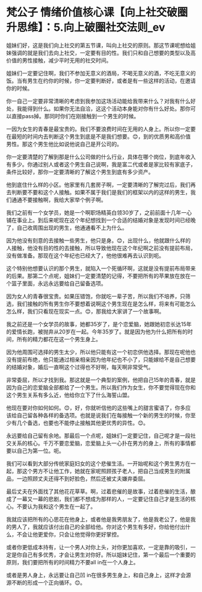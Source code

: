 # 梵公子 情绪价值核心课【向上社交破圈升思维】：5.向上破圈社交法则_ev

姐妹们好，这是我们向上社交的第五节课，叫向上社交的原则。那这节课呢想给姐妹强调的就是我们去向上社交，一定要有目的性。我们只和自己想要的类型以及高价值的男性接触，减少平时无用的社交时间。

姐妹们一定要记住啊，我们不参加无意义的酒局，不喝无意义的酒，不吃无意义的饭。当有男生在约你的时候，你一定要判断好，或者是有一些这样的活动，在邀请你的时候。

你一自己一定要非常清晰的考虑到我参加这场活动能给我带来什么？对我有什么好处，我能得到什么。如果你无法自洽，这这个活动本身能对你有什么好处。那你可以直接pass掉。那同时你们在刚接触到一个男生的时候。

一因为女生的青春是最宝贵的。我们不要浪费时间在无用的人身上。所以你一定要在最短的时间内去判断这个男生到底是不是我们想要。😊，到的优质男和高价值男性。那这个男生他比如说他说自己是开公司的。

你一定要清楚的了解到那是什么公司做的什么行业，具体在哪个岗位，到底年收入有多少。你通过别人或者这个男生自己说啊，我是富二代或者是家比较有家底子，条件比较好，那你一定要清晰的了解这个男生到底有多少资产。

他到底住什么样的小区。他家里有几套房子啊，一定要清晰的了解完过后，我们再去判断要不要和这个人接触。如果不属于我们是我们的框架以内的这样的男生，我们通通不要接触啊，我给大家举个例子啊。

我们之前有一个女学员，她是一个啊职场精英白领30岁了，之前前面十几年一心铺在事业上。到后来呢现在这个年纪想找到一个合适的结婚对象是发现时间已经晚了，自己收周围出现的男生，他通通看不上为什么。

因为他没有刻意的去接触一些男生，他只是身。😊，出现什么，他就跟什么样的人接触，他没有目的性的去接触，所以导致他现在这个年纪啊之前没有提前布局，没有做准备。那现在这个年纪也已经大了，他他很难再去认识到呃。

这个特别他想要认识的那个男生，就陷入一个死循环啊，这就是没有提前布局带来的后果。那第二个点呢，姐妹们一定要清楚的记得，不要把所有的苹果放在放在一个篮子里面，永远永远要给自己留备选项。

因为女人的青春很宝贵。如果压错饱，你就吃一辈子苦，所以我们不培养，只筛选，我们接触的所有男生你不要想着说啊这个男生现在是怎么样，将来有可能怎么怎么样，我们只看现在现实一点。😊，那我给大家讲了一个故事啊。

我之前还是一个女学员的故事，她都35岁了，是个恋爱脑，她跟她初恋长达15年的爱情长跑，被抛弃从20岁在一起。今年35岁了。就是因为他为什么把所有的时间，所有的精力都花在这一个男生身上。

因为他周围可选择的男生太少，所以他只能有这一个初恋供他选择。那现在呢他也没有提前布绝，他只能通过相亲相亲因为他年纪也不小了，只能嫁给不是自己想要的结婚对象，婚后一直啊这个过得也不好啊，每天啊非常受气。

非常委屈，所以才找到我。那这就是一个典型的案例，他把自己15年的青春，就是因为自己的恋爱脑全部都给了一个男生。所以我们作为女生，你不要觉得现在你和这个男生关系有多么近，他给你立下了什么海誓山盟。

他现在要对你如何如何。😊，好，你就听信他的这些嘴上的甜言蜜语了，你多应该给自己留各种各样的备选项。也就是说我们在每接触一个新的男生的时候，你至少有几个备选，也要也不能停止接触其他更优秀的异性。😊。

永远要给自己留有余地。那最后一个点呢，姐妹们一定要记住，自己呢才是一段社交关系的核心。千万不要恋爱脑，恋爱脑上头一心扑在男方的身上，所有的事情都要以自己为第一位。呃。

我们可以看到大部分传统家庭妇女的这个悲催生活。一开始呢和这个男生男方在一起，那这个男方不让他工作，她就在家呢照顾孩子老人，把自己当成男生的附属品，一边照顾丈夫还得不到好脸色，然后还被丈夫嫌弃委屈。

最后丈夫在外面找了其他花花草草。啊，过着悲催的是故事，过着悲催的生活，酿成了一幕又一幕的悲剧，我们都不想成为那样的人，一定要记住自己才是生活的核心。不要认为我和这个男生在一起了。

我就应该把所有的心思花在他身上，或者他是我男朋友了，他是我老公了，他是我的男人了，我就应该付出自己的全部给他。你对这个男生有多好，你给他付出什么，不会让他更爱你，只会让他觉得你更好掌控。

或者你更低成本持有，让一个男人对你上头，对你更加喜欢，一定是靠的吸引，一定是你自己有多优秀，才会让男生对你好。所以姐妹记住，第一个最后一个重要的原则，我们要把所有的时间精力不要all in在一个人身上。

或者是男人身上，永远要让自己凹 in在很多男生身上，和自己身上，这样才会源源不断的形成一个正向循环。😊。

